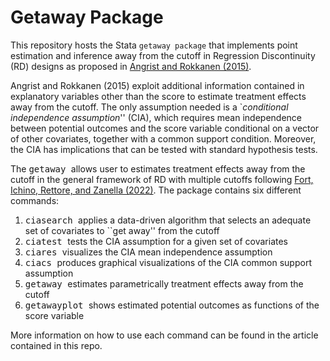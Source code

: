 # Getaway Package

This repository hosts the Stata `getaway package` that implements point estimation and inference away from the cutoff in Regression Discontinuity (RD) designs as proposed in [Angrist and Rokkanen (2015)](https://economics.mit.edu/files/10851).

Angrist and Rokkanen (2015) exploit additional information contained in explanatory variables other than the score to estimate treatment effects away from the cutoff. The only assumption needed is a \`_conditional independence assumption_'' (CIA), which requires mean independence between potential outcomes and the score variable conditional on a vector of other covariates, together with a common support condition. Moreover, the CIA has implications that can be tested with standard hypothesis tests.

The <tt> getaway </tt> allows user to estimates treatment effects away from the cutoff in the general framework of RD with multiple cutoffs following [Fort, Ichino, Rettore, and Zanella (2022)](http://www.andreaichino.it/wp-content/uploads/FIRZ_Stacking.pdf). The package contains six different commands: 
1. <tt> ciasearch </tt> applies a data-driven algorithm that selects an adequate set of covariates to ``get away'' from the cutoff 
2. <tt> ciatest </tt> tests the CIA assumption for a given set of covariates 
3. <tt> ciares </tt> visualizes the CIA mean independence assumption
4. <tt> ciacs </tt> produces graphical visualizations of the CIA common support assumption
5. <tt> getaway </tt> estimates parametrically treatment effects away from the cutoff
6. <tt> getawayplot </tt> shows estimated potential outcomes as functions of the score variable

More information on how to use each command can be found in the article contained in this repo.